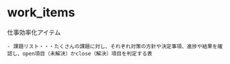 # work_items
仕事効率化アイテム

    - 課題リスト・・・たくさんの課題に対し、それぞれ対策の方針や決定事項、進捗や結果を確認し、open項目（未解決）かclose（解決）項目を判定する表
